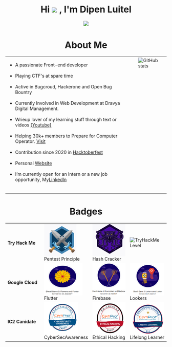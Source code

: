 <h1 align="center"><b>Hi <img src="https://media.giphy.com/media/hvRJCLFzcasrR4ia7z/giphy.gif" width="35"> , I'm Dipen Luitel </b></h1>
<p align="center">
  <a href="https://github.com/DenverCoder1/readme-typing-svg"><img src="https://readme-typing-svg.herokuapp.com?font=Time+New+Roman&color=cyan&size=25&center=true&vCenter=true&width=600&height=100&lines=Welcome+To+My+Github+Account.I+am......&hearts;++;Front-End+Developer,;BUG+Hunter,;Active+Learner/Researcher,;Wrieups+Lover;Love+to+learn+new+stuffs..<3"></a>
</p>
<h1 align="center"><b>About Me</b></h1>

<table style="border: none; width: 100%;">
  <tr>
    <td style="vertical-align: top; padding-right: 20px;">
      <ul>
        <li>A passionate Front-end developer</li><br />
        <li>Playing CTF's at spare time</li><br />
        <li>Active in Bugcroud, Hackerone and Open Bug Bountry</li><br />
        <li>Currently Involved in Web Development at Dravya Digital Management.</li><br />
        <li>Wrieup lover of my learning stuff through text or videos <a href="https://www.youtube.com/@LinuxElectrons">[Youtube]</a></li><br />
        <li>Helping 30k+ members to Prepare for Computer Operator. <a href="https://www.facebook.com/groups/361978191366656/">Visit</a></li><br />
        <li>Contribution since 2020 in <a href="https://github.com/dipenluitel/hacktoberfest">Hacktoberfest</a></li><br />
        <li>Personal <a href="https://www.dipenluitel3-.com.np">Website</a></li><br />
        <li>I’m currently open for an Intern or a new job opportunity, My<a href="https://www.linkedin.com/in/dipen-l-687b63146/">LinkedIn</a></li><br />
      </ul>
    </td>
    <td style="vertical-align: top;">
      <img src="https://github-readme-stats-anuraghazra1.vercel.app/api/top-langs/?username=dipenluitel&theme=dark&hide_border=false&no-bg=true&no-frame=true&langs_count=10" alt="GitHub stats" style="border: none;">
    </td>
  </tr>
</table>


<h1 align="center"><b>Badges </b></h1>
<table>
  <tr>
    <td><h4>Try Hack Me</h4></td>
    <td><img src="https://github.com/dipenluitel/dipenluitel/blob/main/Pentest.png" alt="TryHackMe" height="100" align="center"><br />Pentest Principle</td>
    <td><img src="https://github.com/dipenluitel/dipenluitel/blob/main/Hash.png" alt="TryHackMe" height="100" align="center"><br />Hash Cracker</td>
        <td><img src="https://tryhackme-badges.s3.amazonaws.com/dipen400.png" alt="TryHackMe" height="100"><br />Level</td>
  </tr>
  <tr>
    <td><h4>Google Cloud</h4></td>
    <td><img src="https://github.com/dipenluitel/dipenluitel/blob/main/cloud_flutter.png" alt="Google Cloud" height="100" width="120" align="center"><br/>Flutter</td>
    <td><img src="https://github.com/dipenluitel/dipenluitel/blob/main/firebase.png" alt="Google Cloud" height="100" width="120" align="center"><br/>Firebase</td>
    <td><img src="https://github.com/dipenluitel/dipenluitel/blob/main/laterns%20and%20looker.png" alt="Google Cloud" height="100" width="120" align="center"><br/>Lookers</td>
  </tr>
  <tr>
    <td width=100><h4><h4>IC2 Canidate</h4></h4></td>
    <td><img src="https://github.com/dipenluitel/dipenluitel/blob/main/CAPC.png" alt="IC2 Canidate" height="100" align="center"><br/>CyberSecAwareness</td>
    <td><img src="https://github.com/dipenluitel/dipenluitel/blob/main/EHCC.png" alt="IC2 Canidate" height="100" align="center"><br/>Ethical Hacking</td>
    <td><img src="https://github.com/dipenluitel/dipenluitel/blob/main/LLL.png" alt="IC2 Canidate" height="100" align="center"><br/>Lifelong Learner</td>
  </tr>
</table>




